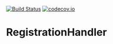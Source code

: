 [![Build Status](https://api.travis-ci.org/symbiote-h2020/RegistrationHandler.svg?branch=staging)](https://api.travis-ci.org/symbiote-h2020/RegistrationHandler)
[![codecov.io](https://codecov.io/github/symbiote-h2020/RegistrationHandler/branch/develop/graph/badge.svg)](https://codecov.io/github/symbiote-h2020/RegistrationHandler)

# RegistrationHandler


